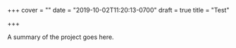 +++
cover = ""
date = "2019-10-02T11:20:13-0700"
draft = true
title = "Test"

+++

A summary of the project goes here.